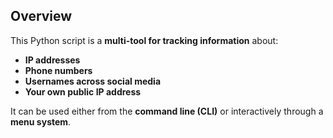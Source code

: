## Overview

This Python script is a **multi-tool for tracking information** about:

- **IP addresses**
- **Phone numbers**
- **Usernames across social media**
- **Your own public IP address**

It can be used either from the **command line (CLI)** or interactively through a **menu system**.
